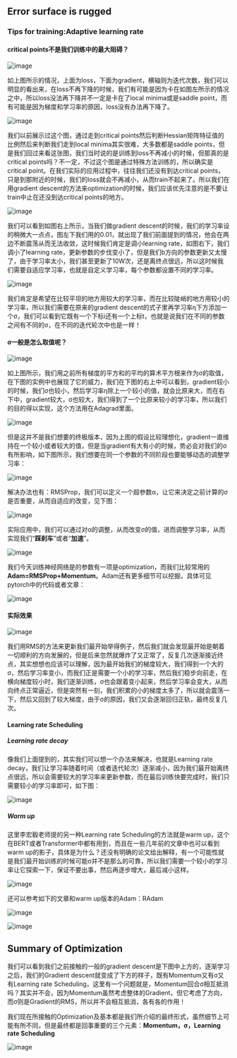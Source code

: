 ## Error surface is rugged
### Tips for training:Adaptive learning rate
#### critical points不是我们训练中的最大阻碍？

![image](https://user-images.githubusercontent.com/88269254/170855719-13603eb0-e57e-4564-8df1-915cd2d67c0d.png)

如上图所示的情况，上面为loss，下面为gradient，横轴则为迭代次数，我们可以明显的看出来，在loss不再下降的时候，我们有可能是因为卡在如图左所示的情况之中，所以loss没法再下降并不一定是卡在了local minima或是saddle point，而有可能是因为梯度和学习率的原因，loss没有办法再下降了。

![image](https://user-images.githubusercontent.com/88269254/170855842-233dbc96-ef88-417f-bd7e-7653556252fd.png)

我们以前展示过这个图，通过走到critical points然后判断Hessian矩阵特征值的比例然后来判断我们走到local minima其实很难，大多数都是saddle points，但是我们回过来看这张图，我们当时说的是训练到loss不再减小的时候，但那真的是critical points吗？不一定，不过这个图是通过特殊方法训练的，所以确实是critical point。在我们实际的应用过程中，往往我们还没有到达critical points，只是到那附近的时候，我们的loss就会不再减小，从而train不起来了。所以我们在用gradient descent的方法来optimization的时候，我们应该优先注意的是不要让train中止在还没到达critical points的地方。

![image](https://user-images.githubusercontent.com/88269254/170856136-354003d1-9a60-466b-8a2d-e380207bc5b5.png)

我们可以看到如图右上所示，当我们做gradient descent的时候，我们的学习率设的稍微大一点点，图左下我们用的0.01，就出现了我们前面提到的情况，他会在两边不断震荡从而无法收敛，这时候我们肯定是调小learning rate，如图右下，我们调小了learning rate，更新参数的步伐变小了，但是我们b方向的参数更新又太慢了，由于学习率太小，我们甚至更新了10W次，还是离终点很远，所以这时候我们需要自适应学习率，也就是自定义学习率，每个参数都设置不同的学习率。

![image](https://user-images.githubusercontent.com/88269254/170856362-214d2716-9869-41c9-840e-6fc0fe42508d.png)

我们肯定是希望在比较平坦的地方用较大的学习率，而在比较陡峭的地方用较小的学习率，所以我们需要在原来的gradient descent的式子里再学习率η下方添加一个σ，我们可以看到它既有一个下标i还有一个上标t，也就是说我们在不同的参数之间有不同的σ，在不同的迭代轮次中也是一样！

#### σ一般是怎么取值呢？
![image](https://user-images.githubusercontent.com/88269254/170856832-a274fe40-f174-48d7-bb81-36208eed089c.png)

如上图所示，我们用之前所有梯度的平方和的平均的算术平方根来作为σ的取值，在下图的实例中也展现了它的威力，我们在下图的右上中可以看到，gradient较小的时候，我们σ也较小，然后学习率η除上一个较小的值，就会比原来大，而在右下中，gradient较大，σ也较大，我们得到了一个比原来较小的学习率，所以我们的目的得以实现，这个方法用在Adagrad里面。

![image](https://user-images.githubusercontent.com/88269254/170856840-f80af3c0-8ee3-412d-94cc-42bbc46d1826.png)

但是这并不是我们想要的终极版本，因为上图的假设比较理想化，gradient一直维持在一个较小或者较大的值，但是当gradient有大有小的时候，势必会对我们的σ有所影响，如下图所示，我们想要在同一个参数的不同阶段也要能够动态的调整学习率：

![image](https://user-images.githubusercontent.com/88269254/170857062-9304bae0-b28a-48cf-8a3c-1db237685c84.png)

解决办法也有：RMSProp，我们可以定义一个超参数α，让它来决定之前计算的σ是否重要，从而自适应的改变，见下图：

![image](https://user-images.githubusercontent.com/88269254/170857223-c8b389f8-2caa-4a22-a242-e14d65742b03.png)

实际应用中，我们可以通过对α的调整，从而改变σ的值，进而调整学习率，从而实现我们“**踩刹车**”或者“**加速**”。

![image](https://user-images.githubusercontent.com/88269254/170857327-c0a8b850-a905-4486-be75-f016ae59ade6.png)

我们今天训练神经网络是的参数有一项是optimization，而我们比较常用的**Adam=RMSProp+Momentum**。Adam还有更多细节可以挖掘，具体可见pytorch中的代码或者文章：

![image](https://user-images.githubusercontent.com/88269254/170857455-32017ff5-5928-4ac8-a579-6b5cce034b77.png)

#### 实际效果
![image](https://user-images.githubusercontent.com/88269254/170857537-eba32750-bad3-4a35-beb3-0b0898357e56.png)

我们用RMS的方法来更新我们最开始举得例子，然后我们就会发现最开始是朝着一切顺利的方向发展的，但是后来忽然就爆炸了又正常了，反复几次逐渐接近终点，其实想想也应该可以理解，因为最开始我们的梯度较大，我们得到一个大的σ，然后学习率变小，而我们正是需要一个小的学习率，然后我们稳步向前走，在横向梯度较小时，我们逐渐训练，σ也会跟着变小起来，然后学习率会变大，从而向终点正常逼近，但是突然有一刻，我们积累的小的梯度太多了，所以就会震荡一下，然后又回到了较大梯度，由于σ的原因，我们又会逐渐回归正轨，最终反复几次。

#### Learning rate Scheduling
##### Learning rate decay
像我们上面提到的，其实我们可以想一个办法来解决，也就是Learning rate decay，我们让学习率随着时间（或者迭代轮次）逐渐减小，因为我们最开始离终点很远，所以会需要较大的学习率来更新参数，而在最后训练快要完成时，我们只需要较小的学习率即可，如下图：

![image](https://user-images.githubusercontent.com/88269254/170857886-cc1bd97d-e187-4166-a487-e61f4e909518.png)

##### Warm up
这里李宏毅老师提的另一种Learning rate Scheduling的方法就是warm up，这个在BERT或者Transformer中都有用到，而且在一些几年前的文章中也可以看到warm up的影子，具体是为什么？还没有明确的论文给出解释，有一个可能性就是我们最开始训练的时候可能σ并不是那么的可靠，所以我们需要一个较小的学习率让它探索一下，保证不要出事，然后再逐步增大，最后减小这样。

![image](https://user-images.githubusercontent.com/88269254/170858156-6d788a80-9ba6-4f00-8777-2757b8b3d556.png)

还可以参考如下的文章和warm up版本的Adam：RAdam

![image](https://user-images.githubusercontent.com/88269254/170858275-f281844a-1ab3-4a24-817a-2a155180428d.png)

![image](https://user-images.githubusercontent.com/88269254/170858279-0347df8f-7541-4986-bc82-c74756339a52.png)

## Summary of Optimization
我们可以看到我们之前接触的一般的gradient descent是下图中上方的，逐渐学习之后，我们的Gradient descent就变成了下方的样子，既有Momentum又有σ又有Learning rate Scheduling，这里有一个问题就是，Momentum回合σ相互抵消吗？其实并不会，因为Momentum虽然考虑整体的Gradient，但它考虑了方向，而σ则是Gradient的RMS，所以并不会相互抵消，各有各的作用！

我们现在所接触的Optimization及基本都是我们所介绍的最终形式，虽然细节上可能有所不同，但是最终都是回事重要的三个元素：**Momentum，σ，Learning rate Scheduling**

![image](https://user-images.githubusercontent.com/88269254/170858344-775bb5fd-b921-42d2-952f-de74589f0df3.png)

